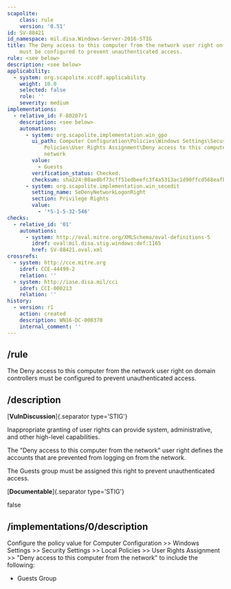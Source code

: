 ```yaml
---
scapolite:
    class: rule
    version: '0.51'
id: SV-88421
id_namespace: mil.disa.Windows-Server-2016-STIG
title: The Deny access to this computer from the network user right on domain controllers
    must be configured to prevent unauthenticated access.
rule: <see below>
description: <see below>
applicability:
  - system: org.scapolite.xccdf.applicability
    weight: 10.0
    selected: false
    role: ''
    severity: medium
implementations:
  - relative_id: F-80207r1
    description: <see below>
    automations:
      - system: org.scapolite.implementation.win_gpo
        ui_path: Computer Configuration\Policies\Windows Settings\Security Settings\Local
            Policies\User Rights Assignment\Deny access to this computer from the
            network
        value:
          - Guests
        verification_status: Checked.
        checksum: sha224:08ae8bf73cff51edbeefc3f4a5313ac1d90ffcd568eafb6c7452a1e4
      - system: org.scapolite.implementation.win_secedit
        setting_name: SeDenyNetworkLogonRight
        section: Privilege Rights
        value:
          - '*S-1-5-32-546'
checks:
  - relative_id: '01'
    automations:
      - system: http://oval.mitre.org/XMLSchema/oval-definitions-5
        idref: oval:mil.disa.stig.windows:def:1165
        href: SV-88421.oval.xml
crossrefs:
  - system: http://cce.mitre.org
    idref: CCE-44499-2
    relation: ''
  - system: http://iase.disa.mil/cci
    idref: CCI-000213
    relation: ''
history:
  - version: r1
    action: created
    description: WN16-DC-000370
    internal_comment: ''
---
```



## /rule

The Deny access to this computer from the network user right on domain controllers must be configured to prevent unauthenticated access.

## /description

[**VulnDiscussion**]{.separator type='STIG'}

Inappropriate granting of user rights can provide system, administrative, and other high-level capabilities.

The "Deny access to this computer from the network" user right defines the accounts that are prevented from logging on from the network.

The Guests group must be assigned this right to prevent unauthenticated access.

[**Documentable**]{.separator type='STIG'}

false

## /implementations/0/description

Configure the policy value for Computer Configuration >> Windows Settings >> Security Settings >> Local Policies >> User Rights Assignment >> "Deny access to this computer from the network" to include the following:

- Guests Group

